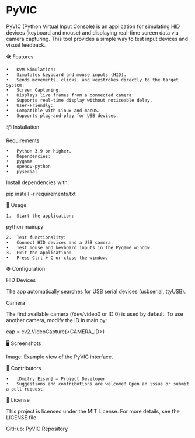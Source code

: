 # PyVIC

PyVIC (Python Virtual Input Console) is an application for simulating HID devices (keyboard and mouse) and displaying real-time screen data via camera capturing. This tool provides a simple way to test input devices and visual feedback.

🛠️ Features

	•	KVM Simulation:
	•	Simulates keyboard and mouse inputs (HID).
	•	Sends movements, clicks, and keystrokes directly to the target system.
	•	Screen Capturing:
	•	Displays live frames from a connected camera.
	•	Supports real-time display without noticeable delay.
	•	User-Friendly:
	•	Compatible with Linux and macOS.
	•	Supports plug-and-play for USB devices.

📦 Installation

Requirements

	•	Python 3.9 or higher.
	•	Dependencies:
	•	pygame
	•	opencv-python
	•	pyserial

Install dependencies with:

pip install -r requirements.txt

🚀 Usage

	1.	Start the application:

python main.py


	2.	Test functionality:
	•	Connect HID devices and a USB camera.
	•	Test mouse and keyboard inputs in the Pygame window.
	3.	Exit the application:
	•	Press Ctrl + C or close the window.

⚙️ Configuration

HID Devices

The app automatically searches for USB serial devices (usbserial, ttyUSB).

Camera

The first available camera (/dev/video0 or ID 0) is used by default. To use another camera, modify the ID in main.py:

cap = cv2.VideoCapture(<CAMERA_ID>)

🖥️ Screenshots

Image: Example view of the PyVIC interface.

👥 Contributors

	•	[Dmitry Eisen] – Project Developer
	•	Suggestions and contributions are welcome! Open an issue or submit a pull request.

📄 License

This project is licensed under the MIT License. For more details, see the LICENSE file.

GitHub: PyVIC Repository